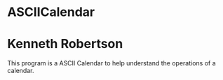 # ASCIICalendar
# Kenneth Robertson

This program is a ASCII Calendar to help understand the operations of a calendar.